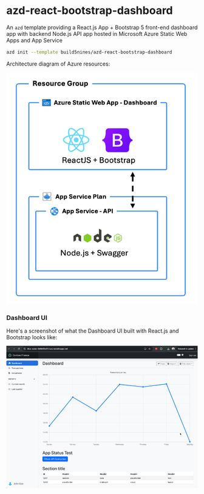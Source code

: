 # azd-react-bootstrap-dashboard
An `azd` template providing a React.js App + Bootstrap 5 front-end dashboard app with backend Node.js API app hosted in Microsoft Azure Static Web Apps and App Service

```bash
azd init --template build5nines/azd-react-bootstrap-dashboard
```

Architecture diagram of Azure resources:

![Diagram of Azure Resources provisioned with this template](assets/build5nines-azd-react-bootstrap-dashboard.png)

### Dashboard UI

Here's a screenshot of what the Dashboard UI built with React.js and Bootstrap looks like:

![Dashboard screenshot](assets/dashboard-screenshot.png)
